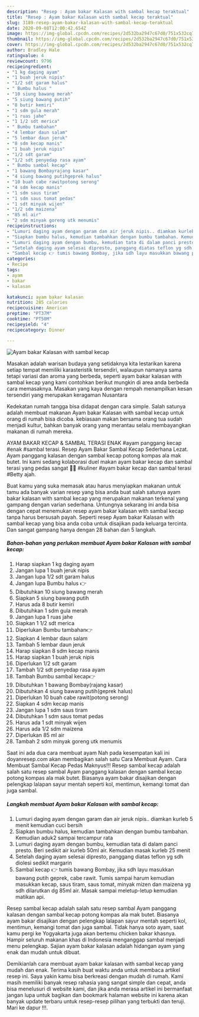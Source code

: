 ```yaml
---
description: "Resep : Ayam bakar Kalasan with sambal kecap teraktual"
title: "Resep : Ayam bakar Kalasan with sambal kecap teraktual"
slug: 3189-resep-ayam-bakar-kalasan-with-sambal-kecap-teraktual
date: 2020-09-08T12:00:42.654Z
image: https://img-global.cpcdn.com/recipes/2d532ba2947c67d0/751x532cq70/ayam-bakar-kalasan-with-sambal-kecap-foto-resep-utama.jpg
thumbnail: https://img-global.cpcdn.com/recipes/2d532ba2947c67d0/751x532cq70/ayam-bakar-kalasan-with-sambal-kecap-foto-resep-utama.jpg
cover: https://img-global.cpcdn.com/recipes/2d532ba2947c67d0/751x532cq70/ayam-bakar-kalasan-with-sambal-kecap-foto-resep-utama.jpg
author: Bradley Hale
ratingvalue: 4
reviewcount: 9796
recipeingredient:
- "1 kg daging ayam"
- "1 buah jeruk nipis"
- "1/2 sdt garam halus"
- " Bumbu halus "
- "10 siung bawang merah"
- "5 siung bawang putih"
- "8 butir kemiri"
- "1 sdm gula merah"
- "1 ruas jahe"
- "1 1/2 sdt merica"
- " Bumbu tambahan"
- "4 lembar daun salam"
- "5 lembar daun jeruk"
- "8 sdm kecap manis"
- "1 buah jeruk nipis"
- "1/2 sdt garam"
- "1/2 sdt penyedap rasa ayam"
- " Bumbu sambal kecap"
- "1 bawang Bombayrajang kasar"
- "4 siung bawang putihgeprek halus"
- "10 buah cabe rawitpotong serong"
- "4 sdm kecap manis"
- "1 sdm saus tiram"
- "1 sdm saus tomat pedas"
- "1 sdt minyak wijen"
- "1/2 sdm maizena"
- "85 ml air"
- "2 sdm minyak goreng utk menumis"
recipeinstructions:
- "Lumuri daging ayam dengan garam dan air jeruk nipis.. diamkan kurleb 5 menit kemudian cuci bersih"
- "Siapkan bumbu halus, kemudian tambahkan dengan bumbu tambahan. Kemudian aduk2 sampai tercampur rata"
- "Lumuri daging ayam dengan bumbu, kemudian tata di dalam panci presto. Beri sedikit air kurleb 50ml air. Kemudian masak kurleb 25 menit"
- "Setelah daging ayam selesai dipresto, panggang diatas teflon yg sdh diolesi sedikit margarin"
- "Sambal kecap 👉 tumis bawang Bombay, jika sdh layu masukkan bawang putih geprek, cabe rawit. Tumis sampai harum kemudian masukkan kecap, saus tiram, saus tomat, minyak mizen dan maizena yg sdh dilarutkan dg 85ml air. Masak sampai meletup-letup kemudian matikan api."
categories:
- Recipe
tags:
- ayam
- bakar
- kalasan

katakunci: ayam bakar kalasan 
nutrition: 285 calories
recipecuisine: American
preptime: "PT37M"
cooktime: "PT50M"
recipeyield: "4"
recipecategory: Dinner

---
```



![Ayam bakar Kalasan with sambal kecap](https://img-global.cpcdn.com/recipes/2d532ba2947c67d0/751x532cq70/ayam-bakar-kalasan-with-sambal-kecap-foto-resep-utama.jpg)

Masakan adalah warisan budaya yang setidaknya kita lestarikan karena setiap tempat memiliki karasteristik tersendiri, walaupun namanya sama tetapi variasi dan aroma yang berbeda, seperti ayam bakar kalasan with sambal kecap yang kami contohkan berikut mungkin di area anda berbeda cara memasaknya. Masakan yang kaya dengan rempah menampilkan kesan tersendiri yang merupakan keragaman Nusantara

Kedekatan rumah tangga bisa didapat dengan cara simple. Salah satunya adalah membuat makanan Ayam bakar Kalasan with sambal kecap untuk orang di rumah bisa dicoba. kebiasaan makan bersama orang tua sudah menjadi kultur, bahkan banyak orang yang merantau selalu membayangkan makanan di rumah mereka.

AYAM BAKAR KECAP &amp; SAMBAL TERASI ENAK #ayam panggang kecap #enak #sambal terasi. Resep Ayam Bakar Sambal Kecap Sederhana Lezat. Ayam panggang kalasan dengan sambal kecap potong kompas ala mak butet. Ini kami sedang kolaborasi duel makan ayam bakar kecap dan sambal terasi yang pedas sangat 🤣🤭 #kuliner #ayam bakar kecap dan sambal terasi #Betty ajah.

Buat kamu yang suka memasak atau harus menyiapkan makanan untuk tamu ada banyak varian resep yang bisa anda buat salah satunya ayam bakar kalasan with sambal kecap yang merupakan makanan terkenal yang gampang dengan varian sederhana. Untungnya sekarang ini anda bisa dengan cepat menemukan resep ayam bakar kalasan with sambal kecap tanpa harus bersusah payah.
Seperti resep Ayam bakar Kalasan with sambal kecap yang bisa anda coba untuk disajikan pada keluarga tercinta. Dan sangat gampang hanya dengan 28 bahan dan 5 langkah.


<!--inarticleads1-->

##### Bahan-bahan yang perlukan membuat Ayam bakar Kalasan with sambal kecap:

1. Harap siapkan 1 kg daging ayam
1. Jangan lupa 1 buah jeruk nipis
1. Jangan lupa 1/2 sdt garam halus
1. Jangan lupa  Bumbu halus 👉
1. Dibutuhkan 10 siung bawang merah
1. Siapkan 5 siung bawang putih
1. Harus ada 8 butir kemiri
1. Dibutuhkan 1 sdm gula merah
1. Jangan lupa 1 ruas jahe
1. Siapkan 1 1/2 sdt merica
1. Diperlukan  Bumbu tambahan👉
1. Siapkan 4 lembar daun salam
1. Tambah 5 lembar daun jeruk
1. Harap siapkan 8 sdm kecap manis
1. Harap siapkan 1 buah jeruk nipis
1. Diperlukan 1/2 sdt garam
1. Tambah 1/2 sdt penyedap rasa ayam
1. Tambah  Bumbu sambal kecap👉
1. Dibutuhkan 1 bawang Bombay(rajang kasar)
1. Dibutuhkan 4 siung bawang putih(geprek halus)
1. Diperlukan 10 buah cabe rawit(potong serong)
1. Siapkan 4 sdm kecap manis
1. Jangan lupa 1 sdm saus tiram
1. Dibutuhkan 1 sdm saus tomat pedas
1. Harus ada 1 sdt minyak wijen
1. Harus ada 1/2 sdm maizena
1. Diperlukan 85 ml air
1. Tambah 2 sdm minyak goreng utk menumis


Saat ini ada dua cara membuat ayam Nah pada kesempatan kali ini doyanresep.com akan membagikan salah satu Cara Membuat Ayam. Cara Membuat Sambal Kecap Pedas Maknyus!!! Resep sambal kecap adalah salah satu resep sambal Ayam panggang kalasan dengan sambal kecap potong kompas ala mak butet. Biasanya ayam bakar disajikan dengan pelengkap lalapan sayur mentah seperti kol, mentimun, kemangi tomat dan juga sambal. 

<!--inarticleads2-->

##### Langkah membuat  Ayam bakar Kalasan with sambal kecap:

1. Lumuri daging ayam dengan garam dan air jeruk nipis.. diamkan kurleb 5 menit kemudian cuci bersih
1. Siapkan bumbu halus, kemudian tambahkan dengan bumbu tambahan. Kemudian aduk2 sampai tercampur rata
1. Lumuri daging ayam dengan bumbu, kemudian tata di dalam panci presto. Beri sedikit air kurleb 50ml air. Kemudian masak kurleb 25 menit
1. Setelah daging ayam selesai dipresto, panggang diatas teflon yg sdh diolesi sedikit margarin
1. Sambal kecap 👉 tumis bawang Bombay, jika sdh layu masukkan bawang putih geprek, cabe rawit. Tumis sampai harum kemudian masukkan kecap, saus tiram, saus tomat, minyak mizen dan maizena yg sdh dilarutkan dg 85ml air. Masak sampai meletup-letup kemudian matikan api.


Resep sambal kecap adalah salah satu resep sambal Ayam panggang kalasan dengan sambal kecap potong kompas ala mak butet. Biasanya ayam bakar disajikan dengan pelengkap lalapan sayur mentah seperti kol, mentimun, kemangi tomat dan juga sambal. Tidak hanya soto ayam, saat kamu pergi ke Yogyakarta juga akan bertemu chicken bakar khasnya. Hampir seluruh makanan khas di Indonesia menganggap sambal menjadi menu pelengkap. Sajian ayam bakar kalasan adalah hidangan ayam yang enak dan mudah untuk dibuat. 

Demikianlah cara membuat ayam bakar kalasan with sambal kecap yang mudah dan enak. Terima kasih buat waktu anda untuk membaca artikel resep ini. Saya yakin kamu bisa berkreasi dengan mudah di rumah. Kami masih memiliki banyak resep rahasia yang sangat simple dan cepat, anda bisa menelusuri di website kami, dan jika anda merasa artikel ini bermanfaat jangan lupa untuk bagikan dan bookmark halaman website ini karena akan banyak update terbaru untuk resep-resep pilihan yang terbukti dan teruji. Mari ke dapur !!!. 
